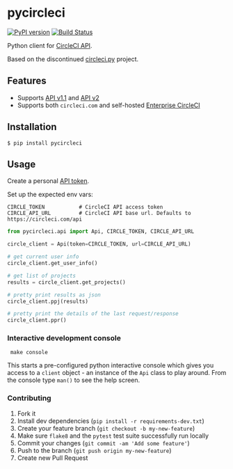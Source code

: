 # pycircleci

[![PyPI version](https://badge.fury.io/py/pycircleci.svg)](https://badge.fury.io/py/pycircleci)
[![Build Status](https://github.com/alpinweis/pycircleci/actions/workflows/test.yml/badge.svg?branch=master)](https://github.com/alpinweis/pycircleci/actions/workflows/test.yml?query=branch%3Amaster)

Python client for [CircleCI API](https://circleci.com/docs/2.0/api-intro/).

Based on the discontinued [circleci.py](https://github.com/levlaz/circleci.py) project.

## Features

- Supports [API v1.1](https://circleci.com/docs/api/#api-overview) and [API v2](https://circleci.com/docs/api/v2/)
- Supports both `circleci.com` and self-hosted [Enterprise CircleCI](https://circleci.com/enterprise/)

## Installation

    $ pip install pycircleci

## Usage

Create a personal [API token](https://circleci.com/docs/2.0/managing-api-tokens/#creating-a-personal-api-token).

Set up the expected env vars:

    CIRCLE_TOKEN           # CircleCI API access token
    CIRCLE_API_URL         # CircleCI API base url. Defaults to https://circleci.com/api

```python
from pycircleci.api import Api, CIRCLE_TOKEN, CIRCLE_API_URL

circle_client = Api(token=CIRCLE_TOKEN, url=CIRCLE_API_URL)

# get current user info
circle_client.get_user_info()

# get list of projects
results = circle_client.get_projects()

# pretty print results as json
circle_client.ppj(results)

# pretty print the details of the last request/response
circle_client.ppr()
```

### Interactive development console

     make console

This starts a pre-configured python interactive console which gives you access to a
`client` object - an instance of the `Api` class to play around. From the console
type `man()` to see the help screen.

### Contributing

1. Fork it
1. Install dev dependencies (`pip install -r requirements-dev.txt`)
1. Create your feature branch (`git checkout -b my-new-feature`)
1. Make sure `flake8` and the `pytest` test suite successfully run locally
1. Commit your changes (`git commit -am 'Add some feature'`)
1. Push to the branch (`git push origin my-new-feature`)
1. Create new Pull Request
